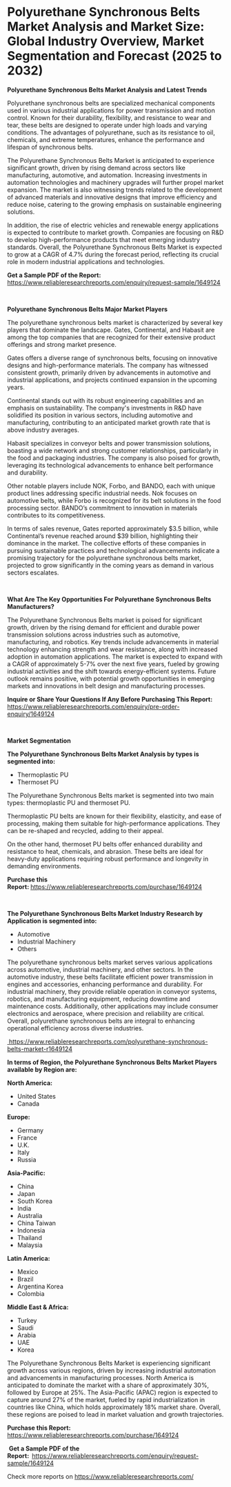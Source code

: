 <p><h1>Polyurethane Synchronous Belts Market Analysis and Market Size: Global Industry Overview, Market Segmentation and Forecast (2025 to 2032)</h1></p><p><strong>Polyurethane Synchronous Belts Market Analysis and Latest Trends</strong></p>
<p><p>Polyurethane synchronous belts are specialized mechanical components used in various industrial applications for power transmission and motion control. Known for their durability, flexibility, and resistance to wear and tear, these belts are designed to operate under high loads and varying conditions. The advantages of polyurethane, such as its resistance to oil, chemicals, and extreme temperatures, enhance the performance and lifespan of synchronous belts.</p><p>The Polyurethane Synchronous Belts Market is anticipated to experience significant growth, driven by rising demand across sectors like manufacturing, automotive, and automation. Increasing investments in automation technologies and machinery upgrades will further propel market expansion. The market is also witnessing trends related to the development of advanced materials and innovative designs that improve efficiency and reduce noise, catering to the growing emphasis on sustainable engineering solutions.</p><p>In addition, the rise of electric vehicles and renewable energy applications is expected to contribute to market growth. Companies are focusing on R&D to develop high-performance products that meet emerging industry standards. Overall, the Polyurethane Synchronous Belts Market is expected to grow at a CAGR of 4.7% during the forecast period, reflecting its crucial role in modern industrial applications and technologies.</p></p>
<p><strong>Get a Sample PDF of the Report:&nbsp;</strong> <a href="https://www.reliableresearchreports.com/enquiry/request-sample/1649124?utm_campaign=3083&utm_medium=2&utm_source=Github&utm_content=ia&utm_term=26032025&utm_id=polyurethane-synchronous-belts">https://www.reliableresearchreports.com/enquiry/request-sample/1649124</a></p>
<p>&nbsp;</p>
<p><strong>Polyurethane Synchronous Belts Major Market Players</strong></p>
<p><p>The polyurethane synchronous belts market is characterized by several key players that dominate the landscape. Gates, Continental, and Habasit are among the top companies that are recognized for their extensive product offerings and strong market presence. </p><p>Gates offers a diverse range of synchronous belts, focusing on innovative designs and high-performance materials. The company has witnessed consistent growth, primarily driven by advancements in automotive and industrial applications, and projects continued expansion in the upcoming years.</p><p>Continental stands out with its robust engineering capabilities and an emphasis on sustainability. The company's investments in R&D have solidified its position in various sectors, including automotive and manufacturing, contributing to an anticipated market growth rate that is above industry averages.</p><p>Habasit specializes in conveyor belts and power transmission solutions, boasting a wide network and strong customer relationships, particularly in the food and packaging industries. The company is also poised for growth, leveraging its technological advancements to enhance belt performance and durability.</p><p>Other notable players include NOK, Forbo, and BANDO, each with unique product lines addressing specific industrial needs. Nok focuses on automotive belts, while Forbo is recognized for its belt solutions in the food processing sector. BANDO’s commitment to innovation in materials contributes to its competitiveness.</p><p>In terms of sales revenue, Gates reported approximately $3.5 billion, while Continental’s revenue reached around $39 billion, highlighting their dominance in the market. The collective efforts of these companies in pursuing sustainable practices and technological advancements indicate a promising trajectory for the polyurethane synchronous belts market, projected to grow significantly in the coming years as demand in various sectors escalates.</p></p>
<p>&nbsp;</p>
<p><strong>What Are The Key Opportunities For Polyurethane Synchronous Belts Manufacturers?</strong></p>
<p><p>The Polyurethane Synchronous Belts market is poised for significant growth, driven by the rising demand for efficient and durable power transmission solutions across industries such as automotive, manufacturing, and robotics. Key trends include advancements in material technology enhancing strength and wear resistance, along with increased adoption in automation applications. The market is expected to expand with a CAGR of approximately 5-7% over the next five years, fueled by growing industrial activities and the shift towards energy-efficient systems. Future outlook remains positive, with potential growth opportunities in emerging markets and innovations in belt design and manufacturing processes.</p></p>
<p><strong>Inquire or Share Your Questions If Any Before Purchasing This Report:</strong> <a href="https://www.reliableresearchreports.com/enquiry/pre-order-enquiry/1649124?utm_campaign=3083&utm_medium=2&utm_source=Github&utm_content=ia&utm_term=26032025&utm_id=polyurethane-synchronous-belts">https://www.reliableresearchreports.com/enquiry/pre-order-enquiry/1649124</a></p>
<p>&nbsp;</p>
<p><strong>Market Segmentation</strong></p>
<p><strong>The Polyurethane Synchronous Belts Market Analysis by types is segmented into:</strong></p>
<p><ul><li>Thermoplastic PU</li><li>Thermoset PU</li></ul></p>
<p><p>The Polyurethane Synchronous Belts market is segmented into two main types: thermoplastic PU and thermoset PU. </p><p>Thermoplastic PU belts are known for their flexibility, elasticity, and ease of processing, making them suitable for high-performance applications. They can be re-shaped and recycled, adding to their appeal. </p><p>On the other hand, thermoset PU belts offer enhanced durability and resistance to heat, chemicals, and abrasion. These belts are ideal for heavy-duty applications requiring robust performance and longevity in demanding environments.</p></p>
<p><strong>Purchase this Report:&nbsp;</strong><a href="https://www.reliableresearchreports.com/purchase/1649124?utm_campaign=3083&utm_medium=2&utm_source=Github&utm_content=ia&utm_term=26032025&utm_id=polyurethane-synchronous-belts">https://www.reliableresearchreports.com/purchase/1649124</a></p>
<p>&nbsp;</p>
<p><strong>The Polyurethane Synchronous Belts Market Industry Research by Application is segmented into:</strong></p>
<p><ul><li>Automotive</li><li>Industrial Machinery</li><li>Others</li></ul></p>
<p><p>The polyurethane synchronous belts market serves various applications across automotive, industrial machinery, and other sectors. In the automotive industry, these belts facilitate efficient power transmission in engines and accessories, enhancing performance and durability. For industrial machinery, they provide reliable operation in conveyor systems, robotics, and manufacturing equipment, reducing downtime and maintenance costs. Additionally, other applications may include consumer electronics and aerospace, where precision and reliability are critical. Overall, polyurethane synchronous belts are integral to enhancing operational efficiency across diverse industries.</p></p>
<p><a href="https://www.reliableresearchreports.com/polyurethane-synchronous-belts-market-r1649124?utm_campaign=3083&utm_medium=2&utm_source=Github&utm_content=ia&utm_term=26032025&utm_id=polyurethane-synchronous-belts">&nbsp;https://www.reliableresearchreports.com/polyurethane-synchronous-belts-market-r1649124</a></p>
<p><strong>In terms of Region, the Polyurethane Synchronous Belts Market Players available by Region are:</strong></p>
<p>
    <p> <strong> North America: </strong>
        <ul>
            <li>United States</li>
            <li>Canada</li>
        </ul>
        </p> 
    <p> <strong> Europe: </strong>
        <ul>
            <li>Germany</li>
            <li>France</li>
            <li>U.K.</li>
            <li>Italy</li>
            <li>Russia</li>
        </ul>
        </p> 
    <p> <strong> Asia-Pacific: </strong>
        <ul>
            <li>China</li>
            <li>Japan</li>
            <li>South Korea</li>
            <li>India</li>
            <li>Australia</li>
            <li>China Taiwan</li>
            <li>Indonesia</li>
            <li>Thailand</li>
            <li>Malaysia</li>
        </ul>
        </p> 
    <p> <strong> Latin America: </strong>
        <ul>
            <li>Mexico</li>
            <li>Brazil</li>
            <li>Argentina Korea</li>
            <li>Colombia</li>
        </ul>
        </p> 
    <p> <strong> Middle East & Africa: </strong>
        <ul>
            <li>Turkey</li>
            <li>Saudi</li>
            <li>Arabia</li>
            <li>UAE</li>
            <li>Korea</li>
        </ul>
    </p>
    </p>
<p><p>The Polyurethane Synchronous Belts Market is experiencing significant growth across various regions, driven by increasing industrial automation and advancements in manufacturing processes. North America is anticipated to dominate the market with a share of approximately 30%, followed by Europe at 25%. The Asia-Pacific (APAC) region is expected to capture around 27% of the market, fueled by rapid industrialization in countries like China, which holds approximately 18% market share. Overall, these regions are poised to lead in market valuation and growth trajectories.</p></p>
<p><strong>Purchase this Report: </strong><a href="https://www.reliableresearchreports.com/purchase/1649124?utm_campaign=3083&utm_medium=2&utm_source=Github&utm_content=ia&utm_term=26032025&utm_id=polyurethane-synchronous-belts">https://www.reliableresearchreports.com/purchase/1649124</a></p>
<p>&nbsp;<strong>Get a Sample PDF of the Report:&nbsp;&nbsp;</strong><a href="https://www.reliableresearchreports.com/enquiry/request-sample/1649124?utm_campaign=3083&utm_medium=2&utm_source=Github&utm_content=ia&utm_term=26032025&utm_id=polyurethane-synchronous-belts">https://www.reliableresearchreports.com/enquiry/request-sample/1649124</a></p>
<p><strong></strong></p>
<p>Check more reports on <a href="https://www.reliableresearchreports.com/?utm_campaign=3083&utm_medium=2&utm_source=Github&utm_content=ia&utm_term=26032025&utm_id=polyurethane-synchronous-belts">https://www.reliableresearchreports.com/</a></p>